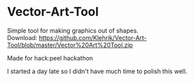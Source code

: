 # Vector-Art-Tool
Simple tool for making graphics out of shapes.                                        
Download: https://github.com/Klehrik/Vector-Art-Tool/blob/master/Vector%20Art%20Tool.zip

Made for hack:peel hackathon

I started a day late so I didn't have much time to polish this well.

